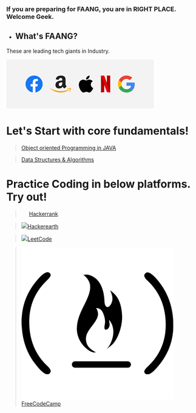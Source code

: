 


### If you are preparing for FAANG, you are in RIGHT PLACE. Welcome Geek.


* ## What's FAANG?

These are leading tech giants in Industry.

![FAANG](faang.png)

# Let's Start with core fundamentals!

> [Object oriented Programming in JAVA](oops/) 

> [Data Structures & Algorithms](datastructures/)

# Practice Coding in below platforms. Try out!


>  [<span class="fab fa-hackerrank" style="margin:0px 10px"></span> Hackerrank](https://www.hackerrank.com)

>  [<span><img class="icon" src="https://camo.githubusercontent.com/9deb5eba7d752db1cbc4409bb5d8de38bceb38ea/68747470733a2f2f75706c6f61642e77696b696d656469612e6f72672f77696b6970656469612f636f6d6d6f6e732f652f65382f4861636b657245617274685f6c6f676f2e706e67"/></span>Hackerearth](https://www.hackerearth.com/practice/)

>  [<span><img class="icon" src="https://raw.githubusercontent.com/LeetCode-OpenSource/vscode-leetcode/master/resources/LeetCode.png"/></span>LeetCode](https://leetcode.com/problemset/all/)

>  [<span><img class="icon" src="freecodecamp.png"/></span>FreeCodeCamp](https://www.freecodecamp.org/)

